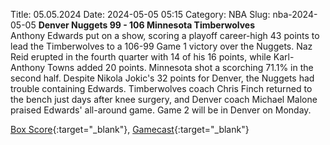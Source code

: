 Title: 05.05.2024
Date: 2024-05-05 05:15
Category: NBA 
Slug: nba-2024-05-05 
**Denver Nuggets 99 - 106 Minnesota Timberwolves**  
Anthony Edwards put on a show, scoring a playoff career-high 43 points to lead the Timberwolves to a 106-99 Game 1 victory over the Nuggets. Naz Reid erupted in the fourth quarter with 14 of his 16 points, while Karl-Anthony Towns added 20 points. Minnesota shot a scorching 71.1% in the second half. Despite Nikola Jokic's 32 points for Denver, the Nuggets had trouble containing Edwards. Timberwolves coach Chris Finch returned to the bench just days after knee surgery, and Denver coach Michael Malone praised Edwards' all-around game. Game 2 will be in Denver on Monday. 

[Box Score](https://www.nba.com/game/min-vs-den-0042300231/box-score){:target="_blank"}, [Gamecast](https://www.nba.com/game/min-vs-den-0042300231){:target="_blank"}<br>

